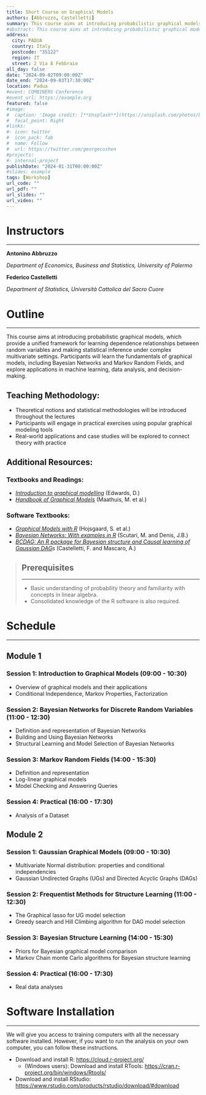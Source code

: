 ```yaml
---
title: Short Course on Graphical Models 
authors: [Abbruzzo, Castelletti]
summary: This course aims at introducing probabilistic graphical models, which provide a unified framework for learning dependence relationships between random variables and making statistical inference under complex multivariate settings. Participants will learn the fundamentals of graphical models, including Bayesian Networks and Markov Random Fields, and explore applications in machine learning, data analysis, and decision-making.
#abstract: This course aims at introducing probabilistic graphical models, which provide a unified framework for learning dependence relationships between random variables and making statistical inference under complex multivariate settings. Participants will learn the fundamentals of graphical models, including Bayesian Networks and Markov Random Fields, and explore applications in machine learning, data analysis, and decision-making.
address:
  city: PADUA
  country: Italy
  postcode: "35122"
  region: IT
  street: 2 Via 8 Febbraio
all_day: false
date: "2024-09-02T09:00:00Z"
date_end: "2024-09-03T17:30:00Z"
location: Padua
#event: COMBINERS Conference
#event_url: https://example.org
featured: false
#image:
#  caption: 'Image credit: [**Unsplash**](https://unsplash.com/photos/bzdhc5b3Bxs)'
#  focal_point: Right
#links:
#- icon: twitter
#  icon_pack: fab
#  name: Follow
#  url: https://twitter.com/georgecushen
#projects:
#- internal-project
publishDate: "2024-01-31T00:00:00Z"
#slides: example
tags: [Workshop]
url_code: ""
url_pdf: ""
url_slides: ""
url_video: ""
---
```


# Instructors
---

**Antonino Abbruzzo** 

*Department of Economics, Business and Statistics, University of Palermo*

**Federico Castelletti**

*Department of Statistics, Università Cattolica del Sacro Cuore*

# Outline
---
This course aims at introducing probabilistic graphical models, which provide a unified framework for learning dependence relationships between random variables and making statistical inference under complex multivariate settings. Participants will learn the fundamentals of graphical models, including Bayesian Networks and Markov Random Fields, and explore applications in machine learning, data analysis, and decision-making.
## Teaching Methodology:
-	Theoretical notions and statistical methodologies will be introduced throughout the lectures
-	Participants will engage in practical exercises using popular graphical modeling tools
-	Real-world applications and case studies will be explored to connect theory with practice
## Additional Resources:
###	Textbooks and Readings: 
- *[Introduction to graphical modelling](https://link.springer.com/book/10.1007/978-1-4612-0493-0)* (Edwards, D.)
- *[Handbook of Graphical Models](https://people.math.ethz.ch/~mmarloes/papers/Handbook.pdf)* (Maathuis, M. et al.)
###	Software Textbooks: 
- *[Graphical Models with R](https://esl.hohoweiya.xyz/references/Graphical-Models-with-R.pdf)* (Hojsgaard, S. et al.)
- *[Bayesian Networks: With examples in R](https://www.taylorfrancis.com/books/mono/10.1201/9780429347436/bayesian-networks-marco-scutari-jean-baptiste-denis)* (Scutari, M. and Denis, J.B.)
- *[BCDAG: An R package for Bayesian structure and Causal learning of Gaussian DAG](https://arxiv.org/abs/2201.12003)s* (Castelletti, F. and Mascaro, A.)

> ## Prerequisites
> ---
> - Basic understanding of probability theory and familiarity with concepts in linear algebra.
> - Consolidated knowledge of the R software is also required. 

# Schedule
---
## Module 1
### Session 1: Introduction to Graphical Models (09:00 - 10:30)
- Overview of graphical models and their applications
- Conditional Independence, Markov Properties, Factorization

### Session 2: Bayesian Networks for Discrete Random Variables (11:00 - 12:30)
-	Definition and representation of Bayesian Networks
-	Building and Using Bayesian Networks
-	Structural Learning and Model Selection of Bayesian Networks

### Session 3: Markov Random Fields (14:00 - 15:30)
-	Definition and representation 
- Log-linear graphical models
- Model Checking and Answering Queries

### Session 4: Practical (16:00 - 17:30)
- Analysis of a Dataset

## Module 2
### Session 1: Gaussian Graphical Models (09:00 - 10:30)
- Multivariate Normal distribution: properties and conditional independencies
-	Gaussian Undirected Graphs (UGs) and Directed Acyclic Graphs (DAGs)

### Session 2: Frequentist Methods for Structure Learning (11:00 - 12:30)
-	The Graphical lasso for UG model selection
-	Greedy search and Hill Climbing algorithm for DAG model selection

### Session 3: Bayesian Structure Learning (14:00 - 15:30)
-	Priors for Bayesian graphical model comparison
-	Markov Chain monte Carlo algorithms for Bayesian structure learning

### Session 4: Practical (16:00 - 17:30)
- Real data analyses

# Software Installation
---
We will give you access to training computers with all the necessary software installed. However, if you want to run the analysis on your own computer, you can follow these instructions.

- Download and install R: https://cloud.r-project.org/
  - (Windows users): Download and install RTools: https://cran.r-project.org/bin/windows/Rtools/
- Download and install RStudio: https://www.rstudio.com/products/rstudio/download/#download